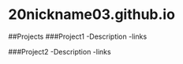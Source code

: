 # 20nickname03.github.io

##Projects
###Project1
-Description
-links

###Project2
-Description
-links
